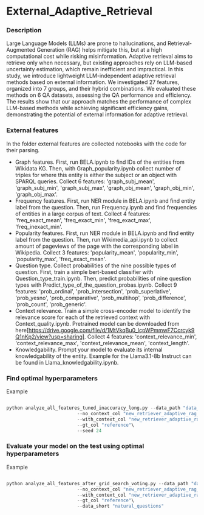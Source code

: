 # External_Adaptive_Retrieval

### Description

Large Language Models (LLMs) are prone to hallucinations, and Retrieval-Augmented Generation (RAG) helps mitigate this, but at a high computational cost while risking misinformation. Adaptive retrieval aims to retrieve only when necessary, but existing approaches rely on LLM-based uncertainty estimation, which remain inefficient and impractical.
In this study, we introduce lightweight LLM-independent adaptive retrieval methods based on external information. We investigated 27 features, organized into 7 groups, and their hybrid combinations. We evaluated these methods on 6 QA datasets, assessing the QA performance and efficiency. The results show that our approach matches the performance of complex LLM-based methods while achieving significant efficiency gains, demonstrating the potential of external information for adaptive retrieval.  

### External features

In the folder external features are collected notebooks with the code for their parsing.

* Graph features. First, run BELA.ipynb to find IDs of the entities from Wikidata KG. Then, with Graph_popularity.ipynb collect number of triples for where this entity is either the subject
  or an object with SPARQL queries. Collect 6 features:
  'graph_subj_mean',
    'graph_subj_min',
    'graph_subj_max',
    'graph_obj_mean',
    'graph_obj_min',
    'graph_obj_max'.
* Frequency features. First, run NER module in BELA.ipynb and find entity label from the question. Then, run Frequency.ipynb and find frequencies of entities in a large corpus of text. Collect
  4 features: 'freq_exact_mean',
    'freq_exact_min',
    'freq_exact_max',
    'freq_inexact_min'.
* Popularity features. First, run NER module in BELA.ipynb and find entity label from the question. Then, run Wikimedia_api.ipynb to collect amount of pageviews of the page with
  the corresponding label in Wikipedia. Collect 3 features: 'popularity_mean',
    'popularity_min',
    'popularity_max',
    'freq_exact_mean'.
* Question type. Collect probabilities of the nine possible types of question. First, train a simple bert-based classifier with Question_type_train.ipynb. Then, predict probabilities of
  nine question types with Predict_type_of_the_question_probas.ipynb. Collect 9 features:
     'prob_ordinal',
    'prob_intersection',
    'prob_superlative',
    'prob_yesno',
    'prob_comparative',
    'prob_multihop',
    'prob_difference',
    'prob_count', 'prob_generic'.
* Context relevance. Train a simple cross-encoder model to identify the relevance score for each of the retrieved context with Context_quality.ipynb. Pretrained model can be downloaded from here[https://drive.google.com/file/d/1MtVkqBu0_lcpWPmmwF7Ccrcyk9Q1nKp2/view?usp=sharing]. Collect 4 features: 'context_relevance_min',
    'context_relevance_max',
    'context_relevance_mean',
    'context_length'.
* Knowledgability. Prompt your model to evaluate its internal knowledgability of the entity. Example for the Llama3.1-8b Instruct can be found in Llama_knowledgability.ipynb.

### Find optimal hyperparameters

Example 
```python

python analyze_all_features_tuned_inaccuracy_long.py --data_path "data_hf/external_rag_hotpotqa_extra_v2.hf"\
                          --no_context_col "new_retriever_adaptive_rag_no_retrieve"\
                          --with_context_col "new_retriever_adaptive_rag_one_retrieve"\
                          --gt_col "reference"\
                          --seed 24
```

### Evaluate your model on the test using optimal hyperparameters

Example 
```python

python analyze_all_features_after_grid_search_voting.py --data_path "data_hf/external_rag_natural_questions_extra_v2.hf"\
                          --no_context_col "new_retriever_adaptive_rag_no_retrieve"\
                          --with_context_col "new_retriever_adaptive_rag_one_retrieve"\
                          --gt_col "reference"\
                          --data_short "natural_questions"
```
